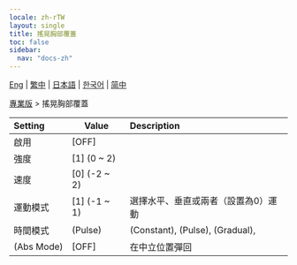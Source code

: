 ```yaml
---
locale: zh-rTW
layout: single
title: 搖晃胸部覆蓋
toc: false
sidebar:
  nav: "docs-zh"
---
```

[Eng](/dancexr/menu/2025.4/actor/shake_boobs_overlay) | [繁中](/tw/dancexr/menu/2025.4/actor/shake_boobs_overlay) | [日本語](/jp/dancexr/menu/2025.4/actor/shake_boobs_overlay) | [한국어](/kr/dancexr/menu/2025.4/actor/shake_boobs_overlay) | [简中](/zh/dancexr/menu/2025.4/actor/shake_boobs_overlay)

[專業版](../menu#專業版) > 搖晃胸部覆蓋



| Setting | Value | Description |
| :--- | --- | :--- |
|<nobr>啟用</nobr>| [OFF] | 
|<nobr>強度</nobr>| [1] (0 ~ 2) | 
|<nobr>速度</nobr>| [0] (-2 ~ 2) | 
|<nobr>運動模式</nobr>| [1] (-1 ~ 1) | 選擇水平、垂直或兩者（設置為0）運動
|<nobr>時間模式</nobr>| (Pulse) | (Constant), (Pulse), (Gradual), 
|<nobr>(Abs Mode)</nobr>| [OFF] | 在中立位置彈回
